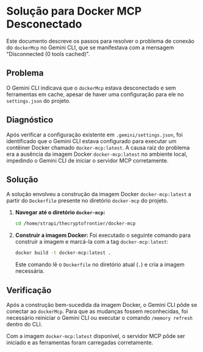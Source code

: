 # Solução para Docker MCP Desconectado

Este documento descreve os passos para resolver o problema de conexão do `dockerMcp` no Gemini CLI, que se manifestava com a mensagem "Disconnected (0 tools cached)".

## Problema

O Gemini CLI indicava que o `dockerMcp` estava desconectado e sem ferramentas em cache, apesar de haver uma configuração para ele no `settings.json` do projeto.

## Diagnóstico

Após verificar a configuração existente em `.gemini/settings.json`, foi identificado que o Gemini CLI estava configurado para executar um contêiner Docker chamado `docker-mcp:latest`. A causa raiz do problema era a ausência da imagem Docker `docker-mcp:latest` no ambiente local, impedindo o Gemini CLI de iniciar o servidor MCP corretamente.

## Solução

A solução envolveu a construção da imagem Docker `docker-mcp:latest` a partir do `Dockerfile` presente no diretório `docker-mcp` do projeto.

1.  **Navegar até o diretório `docker-mcp`:**
    ```bash
    cd /home/strapi/thecryptofrontier/docker-mcp
    ```

2.  **Construir a imagem Docker:**
    Foi executado o seguinte comando para construir a imagem e marcá-la com a tag `docker-mcp:latest`:
    ```bash
    docker build -t docker-mcp:latest .
    ```

    Este comando lê o `Dockerfile` no diretório atual (`.`) e cria a imagem necessária.

## Verificação

Após a construção bem-sucedida da imagem Docker, o Gemini CLI pôde se conectar ao `dockerMcp`. Para que as mudanças fossem reconhecidas, foi necessário reiniciar o Gemini CLI ou executar o comando `/memory refresh` dentro do CLI.

Com a imagem `docker-mcp:latest` disponível, o servidor MCP pôde ser iniciado e as ferramentas foram carregadas corretamente.
